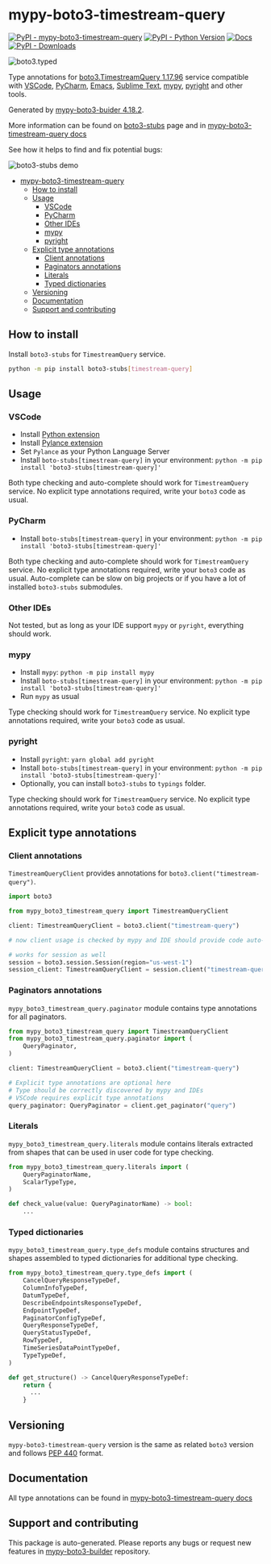 <a id="mypy-boto3-timestream-query"></a>

# mypy-boto3-timestream-query

[![PyPI - mypy-boto3-timestream-query](https://img.shields.io/pypi/v/mypy-boto3-timestream-query.svg?color=blue)](https://pypi.org/project/mypy-boto3-timestream-query)
[![PyPI - Python Version](https://img.shields.io/pypi/pyversions/mypy-boto3-timestream-query.svg?color=blue)](https://pypi.org/project/mypy-boto3-timestream-query)
[![Docs](https://img.shields.io/readthedocs/mypy-boto3-builder.svg?color=blue)](https://mypy-boto3-builder.readthedocs.io/)
[![PyPI - Downloads](https://img.shields.io/pypi/dw/mypy-boto3-timestream-query?color=blue)](https://pypistats.org/packages/mypy-boto3-timestream-query)

![boto3.typed](https://github.com/vemel/mypy_boto3_builder/raw/master/logo.png)

Type annotations for
[boto3.TimestreamQuery 1.17.96](https://boto3.amazonaws.com/v1/documentation/api/1.17.96/reference/services/timestream-query.html#TimestreamQuery)
service compatible with [VSCode](https://code.visualstudio.com/),
[PyCharm](https://www.jetbrains.com/pycharm/),
[Emacs](https://www.gnu.org/software/emacs/),
[Sublime Text](https://www.sublimetext.com/),
[mypy](https://github.com/python/mypy),
[pyright](https://github.com/microsoft/pyright) and other tools.

Generated by
[mypy-boto3-buider 4.18.2](https://github.com/vemel/mypy_boto3_builder).

More information can be found on
[boto3-stubs](https://pypi.org/project/boto3-stubs/) page and in
[mypy-boto3-timestream-query docs](https://vemel.github.io/boto3_stubs_docs/mypy_boto3_timestream_query/)

See how it helps to find and fix potential bugs:

![boto3-stubs demo](https://github.com/vemel/mypy_boto3_builder/raw/master/demo.gif)

- [mypy-boto3-timestream-query](#mypy-boto3-timestream-query)
  - [How to install](#how-to-install)
  - [Usage](#usage)
    - [VSCode](#vscode)
    - [PyCharm](#pycharm)
    - [Other IDEs](#other-ides)
    - [mypy](#mypy)
    - [pyright](#pyright)
  - [Explicit type annotations](#explicit-type-annotations)
    - [Client annotations](#client-annotations)
    - [Paginators annotations](#paginators-annotations)
    - [Literals](#literals)
    - [Typed dictionaries](#typed-dictionaries)
  - [Versioning](#versioning)
  - [Documentation](#documentation)
  - [Support and contributing](#support-and-contributing)

<a id="how-to-install"></a>

## How to install

Install `boto3-stubs` for `TimestreamQuery` service.

```bash
python -m pip install boto3-stubs[timestream-query]
```

<a id="usage"></a>

## Usage

<a id="vscode"></a>

### VSCode

- Install
  [Python extension](https://marketplace.visualstudio.com/items?itemName=ms-python.python)
- Install
  [Pylance extension](https://marketplace.visualstudio.com/items?itemName=ms-python.vscode-pylance)
- Set `Pylance` as your Python Language Server
- Install `boto-stubs[timestream-query]` in your environment:
  `python -m pip install 'boto3-stubs[timestream-query]'`

Both type checking and auto-complete should work for `TimestreamQuery` service.
No explicit type annotations required, write your `boto3` code as usual.

<a id="pycharm"></a>

### PyCharm

- Install `boto-stubs[timestream-query]` in your environment:
  `python -m pip install 'boto3-stubs[timestream-query]'`

Both type checking and auto-complete should work for `TimestreamQuery` service.
No explicit type annotations required, write your `boto3` code as usual.
Auto-complete can be slow on big projects or if you have a lot of installed
`boto3-stubs` submodules.

<a id="other-ides"></a>

### Other IDEs

Not tested, but as long as your IDE support `mypy` or `pyright`, everything
should work.

<a id="mypy"></a>

### mypy

- Install `mypy`: `python -m pip install mypy`
- Install `boto-stubs[timestream-query]` in your environment:
  `python -m pip install 'boto3-stubs[timestream-query]'`
- Run `mypy` as usual

Type checking should work for `TimestreamQuery` service. No explicit type
annotations required, write your `boto3` code as usual.

<a id="pyright"></a>

### pyright

- Install `pyright`: `yarn global add pyright`
- Install `boto-stubs[timestream-query]` in your environment:
  `python -m pip install 'boto3-stubs[timestream-query]'`
- Optionally, you can install `boto3-stubs` to `typings` folder.

Type checking should work for `TimestreamQuery` service. No explicit type
annotations required, write your `boto3` code as usual.

<a id="explicit-type-annotations"></a>

## Explicit type annotations

<a id="client-annotations"></a>

### Client annotations

`TimestreamQueryClient` provides annotations for
`boto3.client("timestream-query")`.

```python
import boto3

from mypy_boto3_timestream_query import TimestreamQueryClient

client: TimestreamQueryClient = boto3.client("timestream-query")

# now client usage is checked by mypy and IDE should provide code auto-complete

# works for session as well
session = boto3.session.Session(region="us-west-1")
session_client: TimestreamQueryClient = session.client("timestream-query")
```

<a id="paginators-annotations"></a>

### Paginators annotations

`mypy_boto3_timestream_query.paginator` module contains type annotations for
all paginators.

```python
from mypy_boto3_timestream_query import TimestreamQueryClient
from mypy_boto3_timestream_query.paginator import (
    QueryPaginator,
)

client: TimestreamQueryClient = boto3.client("timestream-query")

# Explicit type annotations are optional here
# Type should be correctly discovered by mypy and IDEs
# VSCode requires explicit type annotations
query_paginator: QueryPaginator = client.get_paginator("query")
```

<a id="literals"></a>

### Literals

`mypy_boto3_timestream_query.literals` module contains literals extracted from
shapes that can be used in user code for type checking.

```python
from mypy_boto3_timestream_query.literals import (
    QueryPaginatorName,
    ScalarTypeType,
)

def check_value(value: QueryPaginatorName) -> bool:
    ...
```

<a id="typed-dictionaries"></a>

### Typed dictionaries

`mypy_boto3_timestream_query.type_defs` module contains structures and shapes
assembled to typed dictionaries for additional type checking.

```python
from mypy_boto3_timestream_query.type_defs import (
    CancelQueryResponseTypeDef,
    ColumnInfoTypeDef,
    DatumTypeDef,
    DescribeEndpointsResponseTypeDef,
    EndpointTypeDef,
    PaginatorConfigTypeDef,
    QueryResponseTypeDef,
    QueryStatusTypeDef,
    RowTypeDef,
    TimeSeriesDataPointTypeDef,
    TypeTypeDef,
)

def get_structure() -> CancelQueryResponseTypeDef:
    return {
      ...
    }
```

<a id="versioning"></a>

## Versioning

`mypy-boto3-timestream-query` version is the same as related `boto3` version
and follows [PEP 440](https://www.python.org/dev/peps/pep-0440/) format.

<a id="documentation"></a>

## Documentation

All type annotations can be found in
[mypy-boto3-timestream-query docs](https://vemel.github.io/boto3_stubs_docs/mypy_boto3_timestream_query/)

<a id="support-and-contributing"></a>

## Support and contributing

This package is auto-generated. Please reports any bugs or request new features
in [mypy-boto3-builder](https://github.com/vemel/mypy_boto3_builder/issues/)
repository.
